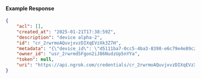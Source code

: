 <!-- Code generated for API Clients. DO NOT EDIT. -->

#### Example Response

```json
{
	"acl": [],
	"created_at": "2025-01-21T17:38:59Z",
	"description": "device alpha-2",
	"id": "cr_2rwrmoAQuvjxvzDIXqEVzXk3Z7H",
	"metadata": "{\"device_id\": \"d5111ba7-0cc5-4ba3-8398-e6c79e4e89c2\"}",
	"owner_id": "usr_2rwrmd5Fgon2iJ86NudzUp5nYYa",
	"token": null,
	"uri": "https://api.ngrok.com/credentials/cr_2rwrmoAQuvjxvzDIXqEVzXk3Z7H"
}
```
